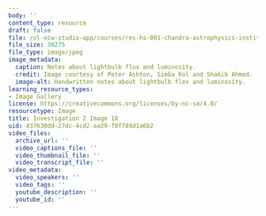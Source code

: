```yaml
---
body: ''
content_type: resource
draft: false
file: /ol-ocw-studio-app/courses/res-hs-001-chandra-astrophysics-institute/mithfh_chandra_inv2_18.jpg
file_size: 38275
file_type: image/jpeg
image_metadata:
  caption: Notes about lightbulb flux and luminosity.
  credit: Image courtesy of Peter Ashton, Simba Kol and Shakib Ahmed.
  image-alt: Handwritten notes about lightbulb flex and luminosity.
learning_resource_types:
- Image Gallery
license: https://creativecommons.org/licenses/by-nc-sa/4.0/
resourcetype: Image
title: Investigation 2 Image 18
uid: 437630dd-27dc-4cd2-aa29-f0f789d1a6b2
video_files:
  archive_url: ''
  video_captions_file: ''
  video_thumbnail_file: ''
  video_transcript_file: ''
video_metadata:
  video_speakers: ''
  video_tags: ''
  youtube_description: ''
  youtube_id: ''
---
```


